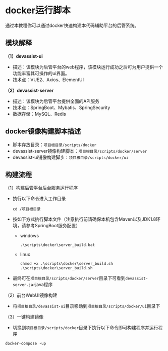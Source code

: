 # docker运行脚本
通过本教程你可以通过docker快速构建本代码辅助平台的后管系统。
## 模块解释
**（1）devassist-ui**

* 描述：该模块为后管平台的web程序，该模块运行成功之后可为用户提供一个功能丰富其可操作的ui界面。
* 技术点：VUE2、Axios、ElementUI

**（2）devassist-server**

* 描述：该模块为后管平台提供全面的API服务
* 技术点：SpringBoot、Mybatis、SpringSecurity
* 数据存储：MySQL、Redis

## docker镜像构建脚本描述
* 脚本存放目录：```项目根目录/scripts/docker```
* devassist-server镜像构建脚本：```项目根目录/scripts/docker/server```
* devassist-ui镜像构建脚步：```项目根目录/scripts/docker/ui```

## 构建流程
（1）构建后管平台后台服务运行程序
* 执行以下命令进入工作目录

  ```shell
  cd /项目根目录
  ```

* 按如下方式执行脚本文件（注意执行前请确保本机包含Maven以及JDK1.8环境，请参考SpringBoot服务配置）

  * windows

    ```
    .\scripts\docker\server_build.bat
    ```

  * linux

    ```shell
    chmod +x .\scripts\docker\server_build.sh
    .\scripts\docker\server_build.sh
    ```

* 最终可在```项目根目录/scripts/docker/server```目录下可看到```devassist-server.jar```java程序

（2）前台WebUI镜像构建

* 将```项目根目录/devassist-ui```目录移动到```项目根目录/scripts/docker/ui```目录下

（3）一键构建镜像

* 切换到```项目根目录/scripts/docker```目录下执行以下命令即可构建程序并运行程序

```shell
docker-compose -up
```